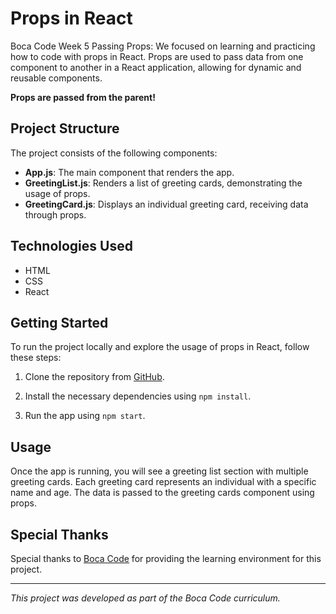 # Props in React

Boca Code Week 5 Passing Props: We focused on learning and practicing how to code with props in React. Props are used to pass data from one component to another in a React application, allowing for dynamic and reusable components. 

**Props are passed from the parent!**

## Project Structure

The project consists of the following components:

- **App.js**: The main component that renders the app.
- **GreetingList.js**: Renders a list of greeting cards, demonstrating the usage of props.
- **GreetingCard.js**: Displays an individual greeting card, receiving data through props.

## Technologies Used

- HTML
- CSS
- React

## Getting Started

To run the project locally and explore the usage of props in React, follow these steps:

1. Clone the repository from [GitHub](https://github.com/[repository-url]).

2. Install the necessary dependencies using `npm install`.

3. Run the app using `npm start`.

## Usage

Once the app is running, you will see a greeting list section with multiple greeting cards. Each greeting card represents an individual with a specific name and age. The data is passed to the greeting cards component using props.


## Special Thanks

Special thanks to [Boca Code](https://github.com/bocacode) for providing the learning environment for this project.

---
*This project was developed as part of the Boca Code curriculum.*
